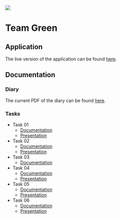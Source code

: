 [![](https://gitlab.com/severinkaderli/ch-bfh-bti7081-s2019-green/badges/develop/build.svg)](https://gitlab.com/severinkaderli/ch-bfh-bti7081-s2019-green/pipelines)
# Team Green
## Application
The live version of the application can be found [here](https://pms.schaer.dev/).

## Documentation
### Diary
The current PDF of the diary can be found [here](https://gitlab.com/severinkaderli/ch-bfh-bti7081-s2019-green/builds/artifacts/develop/raw/diary.pdf?job=PDF).

### Tasks
* Task 01
  * [Documentation](https://github.com/ch-bfh-bti7081-s2019-green/ch.bfh.bti7081.s2019.green/raw/develop/doc/task_01/task_01.pdf)
  * [Presentation](https://github.com/ch-bfh-bti7081-s2019-green/ch.bfh.bti7081.s2019.green/raw/develop/doc/task_01/task_01_presentation.pdf)
* Task 02
  * [Documentation](https://github.com/ch-bfh-bti7081-s2019-green/ch.bfh.bti7081.s2019.green/raw/develop/doc/task_02/task_02.pdf)
  * [Presentation](https://github.com/ch-bfh-bti7081-s2019-green/ch.bfh.bti7081.s2019.green/raw/develop/doc/task_02/task_02_presentation.pdf)
* Task 03
  * [Documentation](https://github.com/ch-bfh-bti7081-s2019-green/ch.bfh.bti7081.s2019.green/raw/develop/doc/task_03/task_03.pdf)
* Task 04
  * [Documentation](https://github.com/ch-bfh-bti7081-s2019-green/ch.bfh.bti7081.s2019.green/raw/develop/doc/task_04/task_04.pdf)
  * [Presentation](https://github.com/ch-bfh-bti7081-s2019-green/ch.bfh.bti7081.s2019.green/raw/develop/doc/task_04/task_04_presentation.pdf)
* Task 05
  * [Documentation](https://gitlab.com/severinkaderli/ch-bfh-bti7081-s2019-green/builds/artifacts/develop/raw/task_05.pdf?job=PDF)
  * [Presentation](https://gitlab.com/severinkaderli/ch-bfh-bti7081-s2019-green/builds/artifacts/develop/raw/task_05_presentation.pdf?job=PDF)
* Task 06
  * [Documentation](https://gitlab.com/severinkaderli/ch-bfh-bti7081-s2019-green/builds/artifacts/develop/raw/task_06.pdf?job=PDF)
  * [Presentation](https://gitlab.com/severinkaderli/ch-bfh-bti7081-s2019-green/builds/artifacts/develop/raw/task_06_presentation.pdf?job=PDF)

